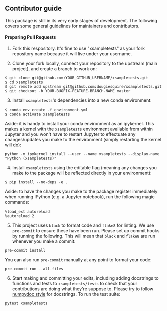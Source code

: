 ## Contributor guide

This package is still in its very early stages of development. The following covers some general guidelines for maintainers and contributors.

#### Preparing Pull Requests
1. Fork this respository. It's fine to use "xsampletests" as your fork repository name because it will live under your username.

2. Clone your fork locally, connect your repository to the upstream (main project), and create a branch to work on:

```
$ git clone git@github.com:YOUR_GITHUB_USERNAME/xsampletests.git
$ cd xsampletests
$ git remote add upstream git@github.com:dougiesquire/xsampletests.git
$ git checkout -b YOUR-BUGFIX-FEATURE-BRANCH-NAME master
```

3. Install `xsampletests`'s dependencies into a new conda environment:

```
$ conda env create -f environment.yml
$ conda activate xsampletests
```

Aside: it is handy to install your conda environment as an ipykernel. This makes a kernel with the `xsampletests` environment available from within Jupyter and you won't have to restart Jupyter to effectuate any changes/updates you make to the environment (simply restarting the kernel will do):

```
python -m ipykernel install --user --name xsampletests --display-name "Python (xsampletests)"
```

4. Install `xsampletests` using the editable flag (meaning any changes you make to the package will be reflected directly in your environment):

```
$ pip install --no-deps -e .
```

Aside: to have the changes you make to the package register immediately when running IPython (e.g. a Jupyter notebook), run the following magic commands:

```
%load_ext autoreload
%autoreload 2 
```

5. This project uses `black` to format code and `flake8` for linting. We use `pre-commit` to ensure these have been run. Please set up commit hooks by running the following. This will mean that `black` and `flake8` are run whenever you make a commit:

```
pre-commit install
```

You can also run `pre-commit` manually at any point to format your code:

```
pre-commit run --all-files
 ```

6. Start making and committing your edits, including adding docstrings to functions and tests to `xsampletests/tests` to check that your contributions are doing what they're suppose to. Please try to follow [numpydoc style](https://numpydoc.readthedocs.io/en/latest/format.html) for docstrings. To run the test suite:

```
pytest xsampletests
```
